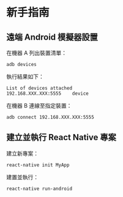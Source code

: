 # 新手指南

## 遠端 Android 模擬器設置

在機器 A 列出裝置清單：

```
adb devices
```

執行結果如下：

```
List of devices attached
192.168.XXX.XXX:5555	device
```

在機器 B 連線至指定裝置：

```
adb connect 192.168.XXX.XXX:5555
```

## 建立並執行 React Native 專案

建立新專案：

```
react-native init MyApp
```

建置並執行：

```
react-native run-android
```


